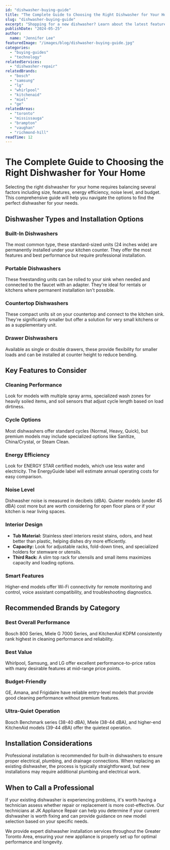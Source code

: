 ```yaml
---
id: "dishwasher-buying-guide"
title: "The Complete Guide to Choosing the Right Dishwasher for Your Home"
slug: "dishwasher-buying-guide"
excerpt: "Shopping for a new dishwasher? Learn about the latest features, energy efficiency ratings, and how to select the perfect model for your needs and budget."
publishDate: "2024-05-25"
author:
  name: "Jennifer Lee"
featuredImage: "/images/blog/dishwasher-buying-guide.jpg"
categories:
  - "buying-guides"
  - "technology"
relatedServices:
  - "dishwasher-repair"
relatedBrands:
  - "bosch"
  - "samsung"
  - "lg"
  - "whirlpool"
  - "kitchenaid"
  - "miel"
  - "ge"
relatedAreas:
  - "toronto"
  - "mississauga"
  - "brampton"
  - "vaughan"
  - "richmond-hill"
readTime: 12
---
```


# The Complete Guide to Choosing the Right Dishwasher for Your Home

Selecting the right dishwasher for your home requires balancing several factors including size, features, energy efficiency, noise level, and budget. This comprehensive guide will help you navigate the options to find the perfect dishwasher for your needs.

## Dishwasher Types and Installation Options

### Built-In Dishwashers
The most common type, these standard-sized units (24 inches wide) are permanently installed under your kitchen counter. They offer the most features and best performance but require professional installation.

### Portable Dishwashers
These freestanding units can be rolled to your sink when needed and connected to the faucet with an adapter. They're ideal for rentals or kitchens where permanent installation isn't possible.

### Countertop Dishwashers
These compact units sit on your countertop and connect to the kitchen sink. They're significantly smaller but offer a solution for very small kitchens or as a supplementary unit.

### Drawer Dishwashers
Available as single or double drawers, these provide flexibility for smaller loads and can be installed at counter height to reduce bending.

## Key Features to Consider

### Cleaning Performance
Look for models with multiple spray arms, specialized wash zones for heavily soiled items, and soil sensors that adjust cycle length based on load dirtiness.

### Cycle Options
Most dishwashers offer standard cycles (Normal, Heavy, Quick), but premium models may include specialized options like Sanitize, China/Crystal, or Steam Clean.

### Energy Efficiency
Look for ENERGY STAR certified models, which use less water and electricity. The EnergyGuide label will estimate annual operating costs for easy comparison.

### Noise Level
Dishwasher noise is measured in decibels (dBA). Quieter models (under 45 dBA) cost more but are worth considering for open floor plans or if your kitchen is near living spaces.

### Interior Design
- **Tub Material:** Stainless steel interiors resist stains, odors, and heat better than plastic, helping dishes dry more efficiently.
- **Capacity:** Look for adjustable racks, fold-down tines, and specialized holders for stemware or utensils.
- **Third Rack:** A slim top rack for utensils and small items maximizes capacity and loading options.

### Smart Features
Higher-end models offer Wi-Fi connectivity for remote monitoring and control, voice assistant compatibility, and troubleshooting diagnostics.

## Recommended Brands by Category

### Best Overall Performance
Bosch 800 Series, Miele G 7000 Series, and KitchenAid KDPM consistently rank highest in cleaning performance and reliability.

### Best Value
Whirlpool, Samsung, and LG offer excellent performance-to-price ratios with many desirable features at mid-range price points.

### Budget-Friendly
GE, Amana, and Frigidaire have reliable entry-level models that provide good cleaning performance without premium features.

### Ultra-Quiet Operation
Bosch Benchmark series (38-40 dBA), Miele (38-44 dBA), and higher-end KitchenAid models (39-44 dBA) offer the quietest operation.

## Installation Considerations
Professional installation is recommended for built-in dishwashers to ensure proper electrical, plumbing, and drainage connections. When replacing an existing dishwasher, the process is typically straightforward, but new installations may require additional plumbing and electrical work.

## When to Call a Professional
If your existing dishwasher is experiencing problems, it's worth having a technician assess whether repair or replacement is more cost-effective. Our technicians at JK Appliance Repair can help you determine if your current dishwasher is worth fixing and can provide guidance on new model selection based on your specific needs.

We provide expert dishwasher installation services throughout the Greater Toronto Area, ensuring your new appliance is properly set up for optimal performance and longevity.